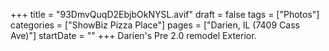 +++
title = "93DmvQuqD2EbjbOkNYSL.avif"
draft = false
tags = ["Photos"]
categories = ["ShowBiz Pizza Place"]
pages = ["Darien, IL (7409 Cass Ave)"]
startDate = ""
+++
Darien's Pre 2.0 remodel Exterior.
